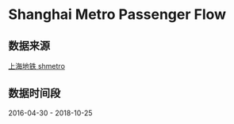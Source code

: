 # Shanghai Metro Passenger Flow

## 数据来源

[上海地铁 shmetro](https://m.weibo.cn/profile/1742987497)

## 数据时间段

2016-04-30 - 2018-10-25
